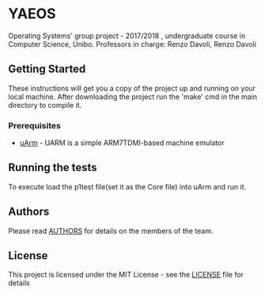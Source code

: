 # YAEOS

Operating Systems' group project - 2017/2018 , undergraduate course in Computer Science, Unibo. Professors in charge: Renzo Davoli, Renzo Davoli

## Getting Started

These instructions will get you a copy of the project up and running on your local machine.
After downloading the project run the 'make' cmd in the main directory to compile it.


### Prerequisites

* [uArm](https://github.com/mellotanica/uARM) - UARM is a simple ARM7TDMI-based machine emulator

## Running the tests

To execute load the p1test file(set it as the Core file) into uArm and run it.

## Authors

Please read [AUTHORS](AUTHORS) for details on the members of the team.

## License

This project is licensed under the MIT License - see the [LICENSE](LICENSE) file for details
